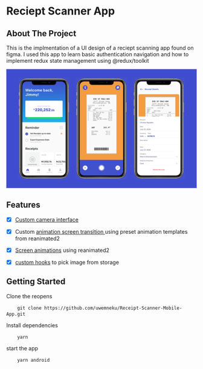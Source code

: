<!-- ABOUT THE PROJECT -->
# Reciept Scanner App

## About The Project
This is the implmentation of a UI design of a reciept scanning app found on figma.
I used this app to learn basic authentication navigation and how to implement redux state management using @redux/toolkit

![dashboard][dashboard]

[dashboard]: screenshots/dashboard.png


## Features
- [x] <a href="https://github.com/uwemneku/Receipt-Scanner-Mobile-App/blob/main/Screens/Scan.js">Custom camera interface</a>
- [x]  Custom <a href="https://github.com/uwemneku/Receipt-Scanner-Mobile-App/blob/main/Navigation/RootNavigation.js">animation screen transition </a> using preset animation templates from reanimated2
- [x] <a href="https://github.com/uwemneku/Receipt-Scanner-Mobile-App/blob/main/Screens/ViewReciept.js">Screen animations</a> using reanimated2 
- [x] <a href="https://github.com/uwemneku/Receipt-Scanner-Mobile-App/blob/main/hooks/useImagePicker.js">custom  hooks</a> to pick image from storage


## Getting Started
Clone the reopens 

```properties
    git clone https://github.com/uwemneku/Receipt-Scanner-Mobile-App.git
```
Install dependencies
```properties
    yarn
```
start the app
```properties
    yarn android
```